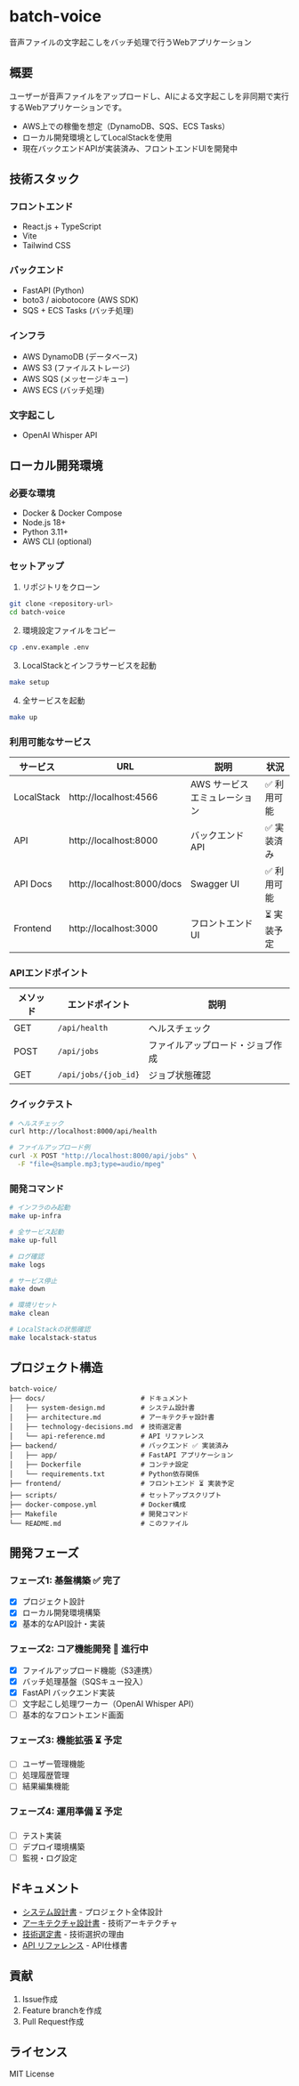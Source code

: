 # batch-voice

音声ファイルの文字起こしをバッチ処理で行うWebアプリケーション

## 概要

ユーザーが音声ファイルをアップロードし、AIによる文字起こしを非同期で実行するWebアプリケーションです。
- AWS上での稼働を想定（DynamoDB、SQS、ECS Tasks）
- ローカル開発環境としてLocalStackを使用
- 現在バックエンドAPIが実装済み、フロントエンドUIを開発中

## 技術スタック

### フロントエンド
- React.js + TypeScript
- Vite
- Tailwind CSS

### バックエンド
- FastAPI (Python)
- boto3 / aiobotocore (AWS SDK)
- SQS + ECS Tasks (バッチ処理)

### インフラ
- AWS DynamoDB (データベース)
- AWS S3 (ファイルストレージ)
- AWS SQS (メッセージキュー)
- AWS ECS (バッチ処理)

### 文字起こし
- OpenAI Whisper API

## ローカル開発環境

### 必要な環境
- Docker & Docker Compose
- Node.js 18+
- Python 3.11+
- AWS CLI (optional)

### セットアップ

1. リポジトリをクローン
```bash
git clone <repository-url>
cd batch-voice
```

2. 環境設定ファイルをコピー
```bash
cp .env.example .env
```

3. LocalStackとインフラサービスを起動
```bash
make setup
```

4. 全サービスを起動
```bash
make up
```

### 利用可能なサービス

| サービス | URL | 説明 | 状況 |
|----------|-----|------|------|
| LocalStack | http://localhost:4566 | AWS サービスエミュレーション | ✅ 利用可能 |
| API | http://localhost:8000 | バックエンド API | ✅ 実装済み |
| API Docs | http://localhost:8000/docs | Swagger UI | ✅ 利用可能 |
| Frontend | http://localhost:3000 | フロントエンド UI | ⏳ 実装予定 |

### APIエンドポイント

| メソッド | エンドポイント | 説明 |
|----------|---------------|------|
| GET | `/api/health` | ヘルスチェック |
| POST | `/api/jobs` | ファイルアップロード・ジョブ作成 |
| GET | `/api/jobs/{job_id}` | ジョブ状態確認 |

### クイックテスト

```bash
# ヘルスチェック
curl http://localhost:8000/api/health

# ファイルアップロード例
curl -X POST "http://localhost:8000/api/jobs" \
  -F "file=@sample.mp3;type=audio/mpeg"
```

### 開発コマンド

```bash
# インフラのみ起動
make up-infra

# 全サービス起動
make up-full

# ログ確認
make logs

# サービス停止
make down

# 環境リセット
make clean

# LocalStackの状態確認
make localstack-status
```

## プロジェクト構造

```
batch-voice/
├── docs/                        # ドキュメント
│   ├── system-design.md         # システム設計書
│   ├── architecture.md          # アーキテクチャ設計書
│   ├── technology-decisions.md  # 技術選定書
│   └── api-reference.md         # API リファレンス
├── backend/                     # バックエンド ✅ 実装済み
│   ├── app/                     # FastAPI アプリケーション
│   ├── Dockerfile               # コンテナ設定
│   └── requirements.txt         # Python依存関係
├── frontend/                    # フロントエンド ⏳ 実装予定
├── scripts/                     # セットアップスクリプト
├── docker-compose.yml           # Docker構成
├── Makefile                     # 開発コマンド
└── README.md                    # このファイル
```

## 開発フェーズ

### フェーズ1: 基盤構築 ✅ **完了**
- [x] プロジェクト設計
- [x] ローカル開発環境構築
- [x] 基本的なAPI設計・実装

### フェーズ2: コア機能開発 🔄 **進行中**
- [x] ファイルアップロード機能（S3連携）
- [x] バッチ処理基盤（SQSキュー投入）
- [x] FastAPI バックエンド実装
- [ ] 文字起こし処理ワーカー（OpenAI Whisper API）
- [ ] 基本的なフロントエンド画面

### フェーズ3: 機能拡張 ⏳ **予定**
- [ ] ユーザー管理機能
- [ ] 処理履歴管理
- [ ] 結果編集機能

### フェーズ4: 運用準備 ⏳ **予定**
- [ ] テスト実装
- [ ] デプロイ環境構築
- [ ] 監視・ログ設定

## ドキュメント

- [システム設計書](docs/system-design.md) - プロジェクト全体設計
- [アーキテクチャ設計書](docs/architecture.md) - 技術アーキテクチャ
- [技術選定書](docs/technology-decisions.md) - 技術選択の理由
- [API リファレンス](docs/api-reference.md) - API仕様書

## 貢献

1. Issue作成
2. Feature branchを作成
3. Pull Request作成

## ライセンス

MIT License